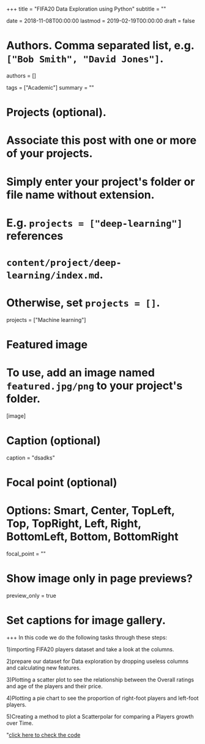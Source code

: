 +++
title = "FIFA20 Data Exploration using Python"
subtitle = ""

date = 2018-11-08T00:00:00
lastmod = 2019-02-19T00:00:00
draft = false

# Authors. Comma separated list, e.g. `["Bob Smith", "David Jones"]`.
authors = []

tags = ["Academic"]
summary = ""

# Projects (optional).
#   Associate this post with one or more of your projects.
#   Simply enter your project's folder or file name without extension.
#   E.g. `projects = ["deep-learning"]` references 
#   `content/project/deep-learning/index.md`.
#   Otherwise, set `projects = []`.
projects = ["Machine learning"]

# Featured image
# To use, add an image named `featured.jpg/png` to your project's folder. 
[image]
  # Caption (optional)
  caption = "dsadks"

  # Focal point (optional)
  # Options: Smart, Center, TopLeft, Top, TopRight, Left, Right, BottomLeft, Bottom, BottomRight
  focal_point = ""

  # Show image only in page previews?
  preview_only = true

# Set captions for image gallery.

+++
In this code we do the following tasks through these steps:

1)importing FIFA20 players dataset and take a look at the columns.

2)prepare our dataset for Data exploration by dropping useless columns and calculating new features.

3)Plotting a scatter plot to see the relationship between the Overall ratings and age of the players and their price.

4)Plotting a pie chart to see the proportion of right-foot players and left-foot players.

5)Creating a method to plot a Scatterpolar for comparing a Players growth over Time.

"<a href = "https://github.com/vish-777/FIFA20-Data-Exploration-using-Python">click here to check the code</a>


